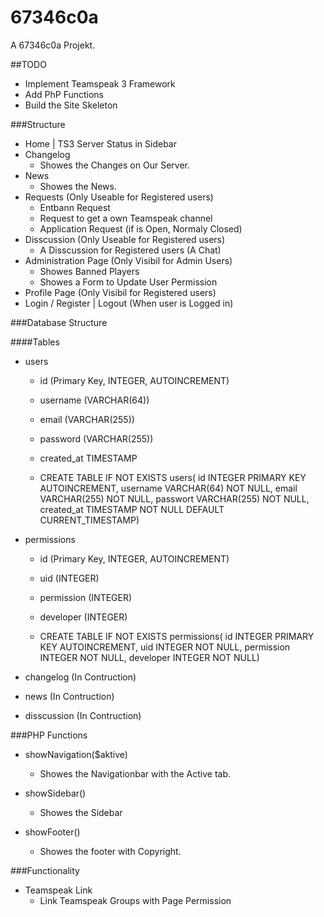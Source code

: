# 67346c0a
A 67346c0a Projekt.


##TODO
- Implement Teamspeak 3 Framework
- Add PhP Functions
- Build the Site Skeleton

###Structure
- Home | TS3 Server Status in Sidebar
- Changelog
	- Showes the Changes on Our Server.
- News
	- Showes the News.
- Requests (Only Useable for Registered users)
	- Entbann Request
	- Request to get a own Teamspeak channel
	- Application Request (if is Open, Normaly Closed)
- Disscussion (Only Useable for Registered users)
	- A Disscussion for Registered users (A Chat)
- Administration Page (Only Visibil for Admin Users)
	- Showes Banned Players
	- Showes a Form to Update User Permission
- Profile Page (Only Visibil for Registered users)
- Login / Register | Logout (When user is Logged in)


###Database Structure

####Tables
- users
	- id (Primary Key, INTEGER, AUTOINCREMENT)
	- username (VARCHAR(64))
	- email (VARCHAR(255))
	- password (VARCHAR(255))
	- created_at TIMESTAMP

	- CREATE TABLE IF NOT EXISTS users(
		id INTEGER PRIMARY KEY AUTOINCREMENT,
		username VARCHAR(64) NOT NULL,
		email VARCHAR(255) NOT NULL, 
		passwort VARCHAR(255) NOT NULL,
		created_at TIMESTAMP NOT NULL DEFAULT CURRENT_TIMESTAMP)

- permissions
	- id (Primary Key, INTEGER, AUTOINCREMENT)
	- uid (INTEGER)
	- permission (INTEGER)
	- developer (INTEGER)

	- CREATE TABLE IF NOT EXISTS permissions(
		id INTEGER PRIMARY KEY AUTOINCREMENT,
		uid INTEGER NOT NULL,
		permission INTEGER NOT NULL, 
		developer INTEGER NOT NULL)

- changelog (In Contruction)

- news (In Contruction)

- disscussion (In Contruction)


	



###PHP Functions
- showNavigation($aktive)
	- Showes the Navigationbar with the Active tab.

- showSidebar()
	- Showes the Sidebar 

- showFooter()
	- Showes the footer with Copyright.

###Functionality
- Teamspeak Link
	- Link Teamspeak Groups with Page Permission